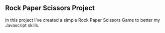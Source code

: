 ## Rock Paper Scissors Project

In this project I've created a simple Rock Paper Scissors Game to better my Javascript skills.
